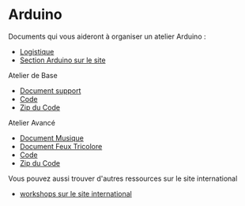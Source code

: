 # Arduino

Documents qui vous aideront à organiser un atelier Arduino :

- [Logistique](logistique_arduino.html)
- [Section Arduino sur le site](http://www.devoxx4kids.org/france/ateliers/arduino/)

Atelier de Base 

- [Document support](atelier-base/D4K-Arduino-2014-FR-Base.pdf)
- [Code](atelier-base/code)
- [Zip du Code](atelier-base/code.zip)

Atelier Avancé

- [Document Musique](atelier-avance/D4K-Arduino-2014-FR-Musique.pdf)
- [Document Feux Tricolore](atelier-avance/D4K-Arduino-2014-FR-FeuxTricolore.pdf)
- [Code](atelier-avance/code)
- [Zip du Code](atelier-avance/code.zip)

Vous pouvez aussi trouver d'autres ressources sur le site international 

- [workshops sur le site international](https://github.com/devoxx4kids/materials/tree/master/workshops)




